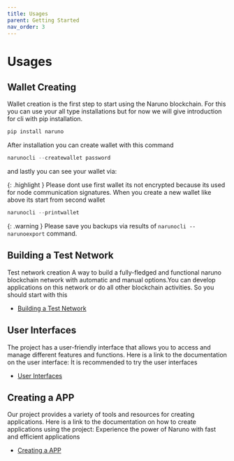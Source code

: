 ```yaml
---
title: Usages
parent: Getting Started
nav_order: 3
---
```


# Usages

## Wallet Creating

Wallet creation is the first step to start using the Naruno blockchain. For this you can use your all type installations but for now we will give introduction for cli with pip installation.

```python
pip install naruno
```

After installation you can create wallet with this command

```python
narunocli --createwallet password
```

and lastly you can see your wallet via:

{: .highlight }
Please dont use first wallet its not encrypted because its used for node communication signatures. When you create a new wallet like above its start from second wallet

```python
narunocli --printwallet
```

{: .warning }
Please save you backups via results of `narunocli --narunoexport` command.

## Building a Test Network

Test network creation A way to build a fully-fledged and functional naruno blockchain network with automatic and manual options.You can develop applications on this network or do all other blockchain activities.
So you should start with this

- [Building a Test Network](https://docs.naruno.org/building_a_test_network/)

## User Interfaces

The project has a user-friendly interface that allows you to access and manage different features and functions. Here is a link to the documentation on the user interface:
İt is recommended to try the user interfaces

- [User Interfaces](https://docs.naruno.org/concepts/user_interfaces.html)

## Creating a APP

Our project provides a variety of tools and resources for creating applications. Here is a link to the documentation on how to create applications using the project:
Experience the power of Naruno with fast and efficient applications

- [Creating a APP](https://docs.naruno.org/creating_a_app/)
